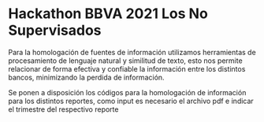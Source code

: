 # Hackathon BBVA 2021 Los No Supervisados

Para la homologación de fuentes de información utilizamos herramientas de procesamiento de lenguaje natural y similitud de texto, esto nos permite relacionar de forma efectiva y confiable la información entre los distintos bancos, minimizando la perdida de información.

Se ponen a disposición los códigos para la homologación de información para los distintos reportes, como input es necesario el archivo pdf e indicar el trimestre del respectivo reporte

